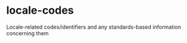 # locale-codes
Locale-related codes/identifiers and any standards-based information concerning them
